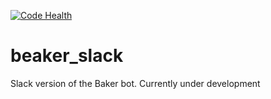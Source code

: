 [![Code Health](https://landscape.io/github/jvlomax/beaker_slack/master/landscape.svg?style=plastic)](https://landscape.io/github/jvlomax/beaker_slack/master)

# beaker_slack
Slack version of the Baker bot. Currently under development

